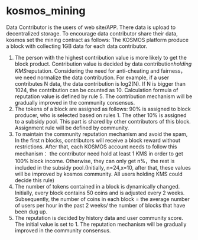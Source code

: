 # kosmos_mining
Data Contributor is the users of web site/APP. There data is upload to decentralized storage. To encourage data contributor share their data, kosmos set the mining contract as follows:
The KOSMOS platform produce a block with collecting 1GB data for each data contributor.
1. The person with the highest contribution value is more likely to get the block product. Contribution value is decided by data contribution*holding KMS*reputation. Considering the need for anti-cheating and fairness，we need normalize the data contribution. For example, if a user contributes N data, the data contribution is log2(N). If N is bigger than 1024, the contribution can be counted as 10. Calculation formula of reputation value is defined by rule 5. The contribution mechanism will be gradually improved in the community consensus. 
2. The tokens of a block are assigned as follows: 90% is assigned to block producer, who is selected based on rules 1.  The other 10% is assigned to a subsidy pool. This part is shared by other contributors of this block. Assignment rule will be defined by community.
3. To maintain the community reputation mechanism and avoid the spam, In the first n blocks, contributors will receive a block reward without restrictions. After that, each KOSMOS account needs to follow this mechanism： the contributor need hold at least 1 KMS in order to get 100% block income. Otherwise, they can only get n%，the rest is included in the subsidy pool.(Initially, n=24,x=10, after that, these values will be improved by kosmos community. All users holding KMS could decide this rule)
4. The number of tokens contained in a block is dynamically changed. Initially, every block contains 50 coins and is adjusted every 2 weeks. Subsequently, the number of coins in each block = the average number of users per hour in the past 2 weeks/ the number of blocks that have been dug up. 
5. The reputation is decided by history data and user community score. The initial value is set to 1. The reputation mechanism will be gradually improved in the community consensus.
